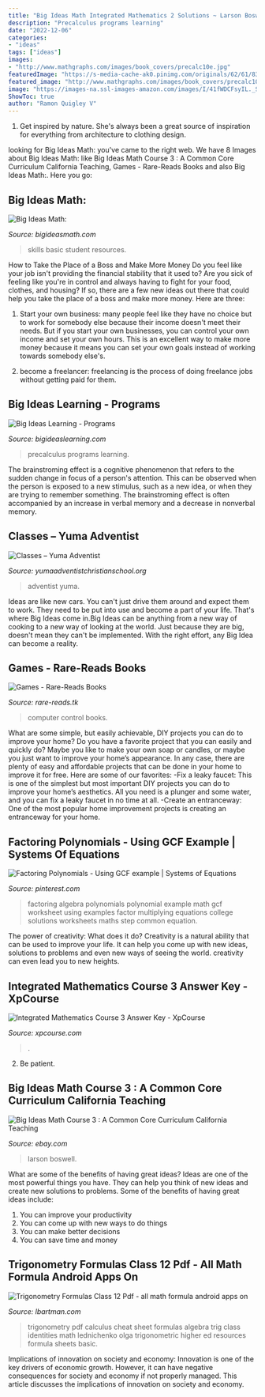 ```yaml
---
title: "Big Ideas Math Integrated Mathematics 2 Solutions ~ Larson Boswell"
description: "Precalculus programs learning"
date: "2022-12-06"
categories:
- "ideas"
tags: ["ideas"]
images:
- "http://www.mathgraphs.com/images/book_covers/precalc10e.jpg"
featuredImage: "https://s-media-cache-ak0.pinimg.com/originals/62/61/83/6261833874e7c135c302d70d573e1dd6.jpg"
featured_image: "http://www.mathgraphs.com/images/book_covers/precalc10e.jpg"
image: "https://images-na.ssl-images-amazon.com/images/I/41fWDCFsyIL._SX305_BO1,204,203,200_.jpg"
ShowToc: true
author: "Ramon Quigley V"
---
```



1. Get inspired by nature. She's always been a great source of inspiration for everything from architecture to clothing design.

	

		
looking for Big Ideas Math: you've came to the right web. We have 8 Images about Big Ideas Math: like Big Ideas Math Course 3 : A Common Core Curriculum California Teaching, Games - Rare-Reads Books and also Big Ideas Math:. Here you go:
		
    
## Big Ideas Math:

<img loading=lazy src="https://www.bigideasmath.com/uploads/images/web_icons/bsh_student.png" onerror="this.onerror=null;this.src='https://tse3.mm.bing.net/th?id=OIP.4S2HEo0iD1OfzfXhWa4lhgAAAA&amp;pid=15.1';" alt="Big Ideas Math:">

_Source: bigideasmath.com_

>skills basic student resources. 

	

How to Take the Place of a Boss and Make More Money
Do you feel like your job isn't providing the financial stability that it used to? Are you sick of feeling like you're in control and always having to fight for your food, clothes, and housing? If so, there are a few new ideas out there that could help you take the place of a boss and make more money. Here are three:
1. Start your own business: many people feel like they have no choice but to work for somebody else because their income doesn't meet their needs. But if you start your own businesses, you can control your own income and set your own hours. This is an excellent way to make more money because it means you can set your own goals instead of working towards somebody else's.

2. become a freelancer: freelancing is the process of doing freelance jobs without getting paid for them.

    
## Big Ideas Learning - Programs

<img loading=lazy src="http://www.mathgraphs.com/images/book_covers/precalc10e.jpg" onerror="this.onerror=null;this.src='https://tse3.mm.bing.net/th?id=OIP.qfc4BdwD2Vf_y5LSSznplwHaJ7&amp;pid=15.1';" alt="Big Ideas Learning - Programs">

_Source: bigideaslearning.com_

>precalculus programs learning. 

	

The brainstroming effect is a cognitive phenomenon that refers to the sudden change in focus of a person's attention. This can be observed when the person is exposed to a new stimulus, such as a new idea, or when they are trying to remember something. The brainstroming effect is often accompanied by an increase in verbal memory and a decrease in nonverbal memory.

    
## Classes – Yuma Adventist

<img loading=lazy src="http://www.yumaadventistchristianschool.org/wp-content/uploads/2019/01/31235084_1898927156808561_4414364771193716736_o-1024x683.jpg" onerror="this.onerror=null;this.src='https://tse1.mm.bing.net/th?id=OIP.opTTHeXgVm9EtyMhreG4VwHaE8&amp;pid=15.1';" alt="Classes – Yuma Adventist">

_Source: yumaadventistchristianschool.org_

>adventist yuma. 

	

Ideas are like new cars. You can't just drive them around and expect them to work. They need to be put into use and become a part of your life. That's where Big Ideas come in.Big Ideas can be anything from a new way of cooking to a new way of looking at the world. Just because they are big, doesn't mean they can't be implemented. With the right effort, any Big Idea can become a reality.

    
## Games - Rare-Reads Books

<img loading=lazy src="https://images-na.ssl-images-amazon.com/images/I/41fWDCFsyIL._SX305_BO1,204,203,200_.jpg" onerror="this.onerror=null;this.src='https://tse2.mm.bing.net/th?id=OIP.F_AuHmcYbT1x0h1LwDgLBgAAAA&amp;pid=15.1';" alt="Games - Rare-Reads Books">

_Source: rare-reads.tk_

>computer control books. 

	

What are some simple, but easily achievable, DIY projects you can do to improve your home?
Do you have a favorite project that you can easily and quickly do? Maybe you like to make your own soap or candles, or maybe you just want to improve your home’s appearance. In any case, there are plenty of easy and affordable projects that can be done in your home to improve it for free. Here are some of our favorites: 
-Fix a leaky faucet: This is one of the simplest but most important DIY projects you can do to improve your home’s aesthetics. All you need is a plunger and some water, and you can fix a leaky faucet in no time at all. 
-Create an entranceway: One of the most popular home improvement projects is creating an entranceway for your home.

    
## Factoring Polynomials - Using GCF Example | Systems Of Equations

<img loading=lazy src="https://s-media-cache-ak0.pinimg.com/originals/7c/93/04/7c9304f6cb9fe8fd950c9a0e01ebef22.jpg" onerror="this.onerror=null;this.src='https://tse1.mm.bing.net/th?id=OIP.fJME9suf6P2VDJoOAevvIgHaLr&amp;pid=15.1';" alt="Factoring Polynomials - Using GCF example | Systems of Equations">

_Source: pinterest.com_

>factoring algebra polynomials polynomial example math gcf worksheet using examples factor multiplying equations college solutions worksheets maths step common equation. 

	

The power of creativity: What does it do?
Creativity is a natural ability that can be used to improve your life. It can help you come up with new ideas, solutions to problems and even new ways of seeing the world. creativity can even lead you to new heights.

    
## Integrated Mathematics Course 3 Answer Key - XpCourse

<img loading=lazy src="https://i3.ytimg.com/vi/dd-XCA7ElDo/hqdefault.jpg" onerror="this.onerror=null;this.src='https://tse2.mm.bing.net/th?id=OIP.1vMLdvx3-i-1HVTIHrP_pAHaFj&amp;pid=15.1';" alt="Integrated Mathematics Course 3 Answer Key - XpCourse">

_Source: xpcourse.com_

>. 

	

2. Be patient.

    
## Big Ideas Math Course 3 : A Common Core Curriculum California Teaching

<img loading=lazy src="https://i.ebayimg.com/images/g/ywcAAOSwGaVeUnSH/s-l600.jpg" onerror="this.onerror=null;this.src='https://tse4.mm.bing.net/th?id=OIP.wprVW7OT4V6oYJ-8sXAfAgAAAA&amp;pid=15.1';" alt="Big Ideas Math Course 3 : A Common Core Curriculum California Teaching">

_Source: ebay.com_

>larson boswell. 

	

What are some of the benefits of having great ideas?
Ideas are one of the most powerful things you have. They can help you think of new ideas and create new solutions to problems. Some of the benefits of having great ideas include: 
1. You can improve your productivity
2. You can come up with new ways to do things
3. You can make better decisions
4. You can save time and money

    
## Trigonometry Formulas Class 12 Pdf - All Math Formula Android Apps On

<img loading=lazy src="https://s-media-cache-ak0.pinimg.com/originals/62/61/83/6261833874e7c135c302d70d573e1dd6.jpg" onerror="this.onerror=null;this.src='https://tse2.mm.bing.net/th?id=OIP.rRC_ljUXVcIwbwcuAMRRqwHaFu&amp;pid=15.1';" alt="Trigonometry Formulas Class 12 Pdf - all math formula android apps on">

_Source: lbartman.com_

>trigonometry pdf calculus cheat sheet formulas algebra trig class identities math lednichenko olga trigonometric higher ed resources formula sheets basic. 

	

Implications of innovation on society and economy:
Innovation is one of the key drivers of economic growth. However, it can have negative consequences for society and economy if not properly managed. This article discusses the implications of innovation on society and economy.

